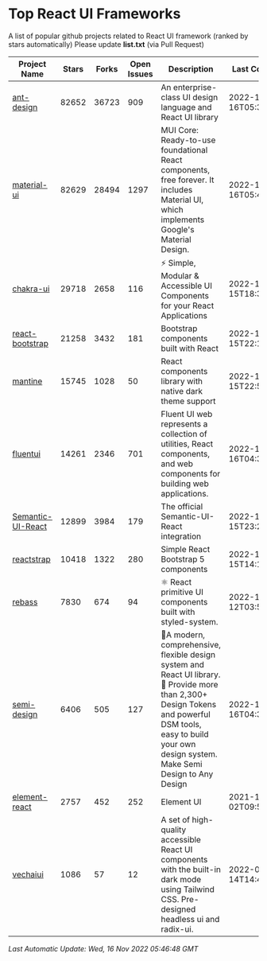 # Top React UI Frameworks

A list of popular github projects related to React UI framework (ranked by stars automatically)
Please update **list.txt** (via Pull Request)

| Project Name | Stars | Forks | Open Issues | Description | Last Commit |
| ------------ | ----- | ----- | ----------- | ----------- | ----------- |
| [ant-design](https://github.com/ant-design/ant-design) |82652|36723|909|An enterprise-class UI design language and React UI library|2022-11-16T05:36:39Z|
| [material-ui](https://github.com/mui/material-ui) |82629|28494|1297|MUI Core: Ready-to-use foundational React components, free forever. It includes Material UI, which implements Google&#39;s Material Design.|2022-11-16T05:40:34Z|
| [chakra-ui](https://github.com/chakra-ui/chakra-ui) |29718|2658|116|⚡️ Simple, Modular &amp; Accessible UI Components for your React Applications|2022-11-15T18:32:35Z|
| [react-bootstrap](https://github.com/react-bootstrap/react-bootstrap) |21258|3432|181|Bootstrap components built with React|2022-11-15T22:16:48Z|
| [mantine](https://github.com/mantinedev/mantine) |15745|1028|50|React components library with native dark theme support|2022-11-15T22:51:01Z|
| [fluentui](https://github.com/microsoft/fluentui) |14261|2346|701|Fluent UI web represents a collection of utilities, React components, and web components for building web applications.|2022-11-16T04:34:12Z|
| [Semantic-UI-React](https://github.com/Semantic-Org/Semantic-UI-React) |12899|3984|179|The official Semantic-UI-React integration|2022-11-15T23:26:50Z|
| [reactstrap](https://github.com/reactstrap/reactstrap) |10418|1322|280|Simple React Bootstrap 5 components|2022-11-15T14:17:56Z|
| [rebass](https://github.com/rebassjs/rebass) |7830|674|94|:atom_symbol: React primitive UI components built with styled-system.|2022-11-12T03:51:30Z|
| [semi-design](https://github.com/DouyinFE/semi-design) |6406|505|127|🚀A modern, comprehensive, flexible design system and React UI library. 🎨 Provide more than 2,300+ Design Tokens and powerful DSM tools, easy to build your own design system. Make Semi Design to Any Design|2022-11-16T04:31:50Z|
| [element-react](https://github.com/ElemeFE/element-react) |2757|452|252|Element UI|2021-12-02T09:57:44Z|
| [vechaiui](https://github.com/vechai/vechaiui) |1086|57|12|A set of high-quality accessible React UI components with the built-in dark mode using Tailwind CSS. Pre-designed headless ui and radix-ui.|2022-06-14T14:47:17Z|

*Last Automatic Update: Wed, 16 Nov 2022 05:46:48 GMT*